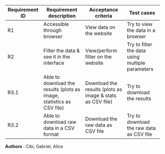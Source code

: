 Requirement ID|Requirement description                                             |Acceptance criteria   |Test cases
---|---|---|---
R1| Accessible through browser| View data on the website | Try to view the data in a browser
R2| Filter the data & see it in the interface |View/perform filter on the website | Try to filter the data using multiple parameters
R3.1| Able to download the results (plots as image, statistics as CSV file)|Download the results (plots as image & stats as CSV file)| Try to download the results
R3.2| Able to download raw data in a CSV format|Download the raw data as CSV file| Try to download the raw data as CSV file

**Authors** : Cibi, Gabriel, Alice